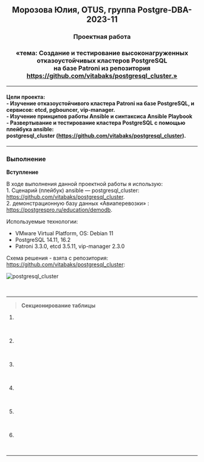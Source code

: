 **<div align="center"><h2>Морозова Юлия, OTUS, группа Postgre-DBA-2023-11</h2></div>**

**<div align=center><h3>Проектная работа</h3></div>**
**<div align=center><h3>«тема: Cоздание и тестирование высоконагруженных отказоустойчивых кластеров PostgreSQL 
</br>на базе Patroni из репозитория https://github.com/vitabaks/postgresql_cluster.»</h3></div>**

***

**<h4>Цели проекта:
<br>  - Изучение отказоустойчивого кластера Patroni на базе PostgreSQL, и сервисов: etcd, pgbouncer, vip-manager.
</br> - Изучение принципов работы Ansible и синтаксиса Ansible Playbook
</br> - Развертывание и тестирование кластера PostgreSQL с помощью плейбука ansible: 
</br>postgresql_cluster (https://github.com/vitabaks/postgresql_cluster).</h4>**


***


**<h3>Выполнение</h3>**

**Вступление**

В ходе выполнения данной проектной работы я использую: 
</br>  1. Сценарий (плейбук) ansible — postgresql_cluster: https://github.com/vitabaks/postgresql_cluster. 
</br>  2. демонстрационную базу данных «Авиаперевозки» : https://postgrespro.ru/education/demodb.

Используемые технологии:
- VMware Virtual Platform, OS: Debian 11
- PostgreSQL 14.11, 16.2
- Patroni 3.3.0, etcd 3.5.11, vip-manager 2.3.0

Схема решения - взята с репозитория: https://github.com/vitabaks/postgresql_cluster:

![postgresql_cluster](https://github.com/Y-M-Morozova/Postgre-DBA-2023-11_OTUS_Morozova_Yulia/assets/153178571/ba6b3b32-b5c9-491b-99b7-47063a5a31a4)

<br/>  

***

>**Секционирование таблицы**

1. 

<br/>


2. 

<br/>

3. 

<br/>

4. 

<br/>

5.

<br/>

6. 

<br/>

***



